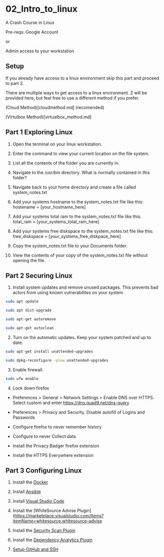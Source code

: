 # 02_Intro_to_linux
A Crash Course in Linux

Pre-reqs: 
Google Account

or 

Admin access to your workstation


## Setup

If you already have access to a linux environment skip this part and proceed to part 2.

There are multiple ways to get access to a linux environment. 2 will be provided here, but feel free to use a different method if you prefer. 

(Cloud Method)[cloudmethod.md] (recomended)

(Virtulbox Method)[virtualbox_method.md]


## Part 1 Exploring Linux

1. Open the terminal on your linux workstation.

2. Enter the command to view your current location on the file system.

3. List all the contents of the folder you are currently in.

4. Navigate to the /usr/bin directory. What is normally contained in this folder?

5. Navigate back to your home directory and create a file called system_notes.txt

6. Add your systems hostname to the system_notes.txt file like this: hostename = [your_hostname_here]

7. Add your systems total ram to the system_notes.txt file like this: total_ram = [your_systems_total_ram_here]

8. Add your systems free diskspace to the system_notes.txt file like this: free_diskspace = [your_systems_free_diskpace_here]

9. Copy the system_notes.txt file to your Documents folder.

10. View the contents of your copy of the system_notes.txt file without opening the file.

## Part 2 Securing Linux

1. Install system updates and remove unused packages. This prevents bad actors from using known vulnerabilites on your system

```bash
sudo apt update

sudo apt dist-upgrade

sudo apt-get autoremove

sudo apt-get autoclean
```

2. Turn on the automatic updates. Keep your system patched and up to date. 

```bash
sudo apt-get install unattended-upgrades

sudo dpkg-reconfigure -plow unattended-upgrades
```

3. Enable firewall. 

```bash
sudo ufw enable
```

4. Lock down firefox
* Preferences > General > Network Settings > Enable DNS over HTTPS. Select custom and enter https://dns.quad9.net/dns-query

* Preferences > Privacy and Security. Disable autofill of Logins and Passwords

* Configure firefox to never remember history

* Configure to never Collect data

* Install the Privacy Badger firefox extension

* Install the HTTPS Everywhere extension

## Part 3 Configuring Linux

1. Install the [Docker](https://docs.docker.com/engine/install/ubuntu/)

2. Install [Ansible](https://docs.ansible.com/ansible/latest/installation_guide/intro_installation.html)

3. Install [Visual Studio Code](https://code.visualstudio.com/docs/setup/linux)

4. Install the [WhiteSource Advise Plugin](https://marketplace.visualstudio.com/items?itemName=whitesource.whitesource-advise

5. Install the [Security Scan Plugin](https://marketplace.visualstudio.com/items?itemName=shiftleftsecurity.shiftleft-scan)

6. Install the [Dependency Analytics Plugin](https://marketplace.visualstudio.com/items?itemName=redhat.fabric8-analyticshttps://marketplace.visualstudio.com/items?itemName=redhat.fabric8-analyticshttps://marketplace.visualstudio.com/items?itemName=redhat.fabric8-analytics)

7. [Setup GitHub and SSH](https://docs.github.com/en/github/authenticating-to-github/connecting-to-github-with-ssh)


